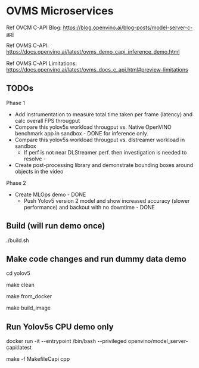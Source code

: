 # OVMS Microservices


Ref OVCM C-API Blog: https://blog.openvino.ai/blog-posts/model-server-c-api

Ref OVMS C-API: https://docs.openvino.ai/latest/ovms_demo_capi_inference_demo.html

Ref OVMS C-API Limitations: https://docs.openvino.ai/latest/ovms_docs_c_api.html#preview-limitations


## TODOs

Phase 1
- Add instrumentation to measure total time taken per frame (latency) and calc overall FPS througput
- Compare this yolov5s workload througput vs. Native OpenVINO benchmark app in sandbox - DONE for inference only.
- Compare this yolov5s workload througput vs. dlstreamer workload in sandbox 
  - If perf is not near DLStreamer perf. then investigation is needed to resolve - 
- Create post-processing library and demonstrate bounding boxes around objects in the video

Phase 2
- Create MLOps demo - DONE
  - Push Yolov5 version 2 model and show increased accuracy (slower performance) and backout with no downtime - DONE



## Build (will run demo once)
./build.sh


## Make code changes and run dummy data demo
cd yolov5

make clean

make from_docker

make build_image


## Run Yolov5s CPU demo only
docker run -it --entrypoint /bin/bash --privileged openvino/model_server-capi:latest 

make -f MakefileCapi cpp


